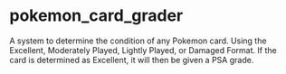 # pokemon_card_grader
A system to determine the condition of any Pokemon card. Using the Excellent, Moderately Played, Lightly Played, or Damaged Format. If the card is determined as Excellent, it will then be given a PSA grade.
